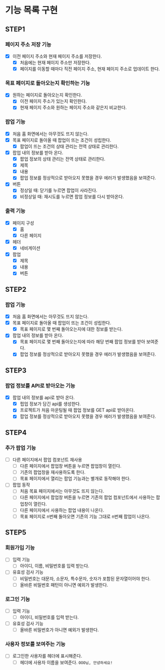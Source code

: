# 기능 목록 구현

## STEP1

### 페이지 주소 저장 기능

- [x] 이전 페이지 주소와 현재 페이지 주소를 저장한다.
  - [x] 처음에는 현재 페이지 주소만 저장한다.
  - [x] 페이지를 이동할 때마다 직전 페이지 주소, 현재 페이지 주소로 업데이트 한다.

### 목표 페이지로 돌아오는지 확인하는 기능

- [x] 원하는 페이지로 돌아오는지 확인한다.
  - [x] 이전 페이지 주소가 있는지 확인한다.
  - [x] 현재 페이지 주소와 원하는 페이지 주소와 같은지 비교한다.

### 팝업 기능

- [x] 처음 홈 화면에서는 아무것도 뜨지 않는다.
- [x] 목표 페이지로 돌아올 때 팝업이 뜨는 조건이 성립한다.
  - [x] 팝업이 뜨는 조건의 상태 관리는 전역 상태로 관리한다.
- [x] 팝업 내의 정보를 받아 온다.
  - [x] 팝업 정보의 상태 관리는 전역 상태로 관리한다.
  - [x] 제목
  - [x] 내용
  - [x] 팝업 정보를 정상적으로 받아오지 못했을 경우 에러가 발생했음을 보여준다.
- [x] 버튼
  - [x] 정상일 때: 닫기를 누르면 팝업이 사라진다.
  - [x] 비정상일 때: 재시도를 누르면 팝업 정보를 다시 받아온다.

### 출력 기능

- [x] 페이지 구성
  - [x] 홈
  - [x] 다른 페이지
- [x] 헤더
  - [x] 네비게이션
- [x] 팝업
  - [x] 제목
  - [x] 내용
  - [x] 버튼

## STEP2

### 팝업 기능

- [x] 처음 홈 화면에서는 아무것도 뜨지 않는다.
- [x] 목표 페이지로 돌아올 때 팝업이 뜨는 조건이 성립한다.
  - [x] 목표 페이지로 몇 번째 돌아오는지에 대한 정보를 받는다.
- [x] 팝업 내의 정보를 받아 온다.
  - [x] 목표 페이지로 몇 번째 돌아오는지에 따라 해당 번째 팝업 정보를 받아 보여준다.
  - [x] 팝업 정보를 정상적으로 받아오지 못했을 경우 에러가 발생했음을 보여준다.

## STEP3

### 팝업 정보를 API로 받아오는 기능

- [x] 팝업 내의 정보를 api로 받아 온다.
  - [x] 펍업 정보가 담긴 api를 생성한다.
  - [x] 프로젝트가 처음 마운팅될 때 팝업 정보를 GET api로 받아온다.
  - [x] 팝업 정보를 정상적으로 받아오지 못했을 경우 에러가 발생했음을 보여준다.

## STEP4

### 추가 팝업 기능

- [ ] 다른 페이지에서 팝업 컴포넌트 재사용
  - [ ] 다른 페이지에서 팝업창 버튼을 누르면 팝업창이 열린다.
  - [ ] 기존의 팝업창을 재사용하도록 한다.
  - [ ] 목표 페이지에서 열리는 팝업 기능과는 별개로 동작해야 한다.
- [ ] 팝업 동작
  - [ ] 처음 목표 페이지에서는 아무것도 뜨지 않는다.
  - [ ] 다른 페이지에서 팝업창 버튼을 누르면 기존의 팝업 컴포넌트에서 사용하는 팝업창이 열린다.
  - [ ] 다른 페이지에서 사용하는 팝업 내용이 나온다.
  - [ ] 목표 페이지로 n번째 돌아오면 기존의 기능 그대로 n번째 팝업이 나온다.

## STEP5

### 회원가입 기능

- [ ] 입력 기능
  - [ ] 아이디, 이름, 비밀번호를 입력 받는다.
- [ ] 유효성 검사 기능
  - [ ] 비밀번호는 대문자, 소문자, 특수문자, 숫자가 포함된 문자열이어야 한다.
  - [ ] 올바른 비밀번호 패턴이 아니면 예외가 발생한다.

### 로그인 기능

- [ ] 입력 기능
  - [ ] 아이디, 비밀번호를 입력 받는다.
- [ ] 유효성 검사 기능
  - [ ] 올바른 비밀번호가 아니면 예외가 발생한다.

### 사용자 정보를 보여주는 기능

- [ ] 로그인한 사용자를 헤더에 표시해준다.
  - [ ] 헤더에 사용자 이름을 보여준다. `OOO님, 안녕하세요!`
